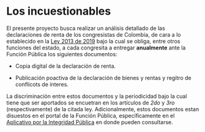# Los incuestionables

El presente proyecto busca realizar un análisis detallado de las declaraciones de renta de los congresistas de Colombia, de cara a lo establecido en la [Ley 2013 de 2019](https://www.funcionpublica.gov.co/eva/gestornormativo/norma.php?i=104572 "haga clic acá para ver la ley") bajo la cual se obliga, entre otros funciones del estado, a cada congresita a entregar **anualmente** ante la Función Pública los siguientes documentos:

-   Copia digital de la declaración de renta.

-   Publicación poactiva de la declaración de bienes y rentas y regitro de conflicots de ínteres.

La discriminación entre estos documentos y la periodicidad bajo la cual tiene que ser aportados se encuetran en los artículos de *2do* y *3ro* (respectivamente) de la citada ley. Adicionalmente, estos documentos estan disuestos en el portal de la Función Pública, específicamente en el [Aplicativo por la Integridad Pública](https://www.funcionpublica.gov.co/fdci/ "haga click aquí para entrar al aplicativo") en donde pueden consultarse.
